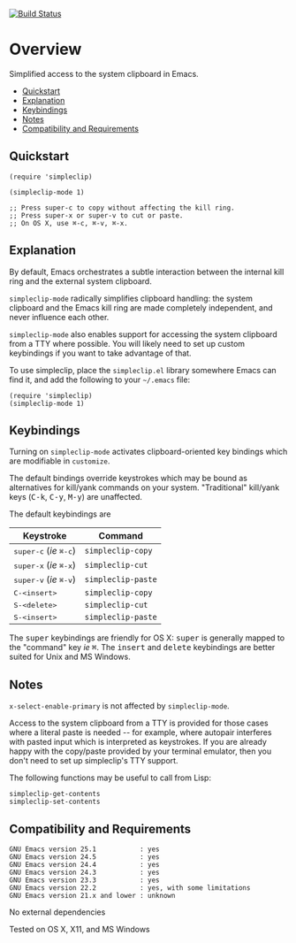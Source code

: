 [![Build Status](https://secure.travis-ci.org/rolandwalker/simpleclip.png?branch=master)](http://travis-ci.org/rolandwalker/simpleclip)

# Overview

Simplified access to the system clipboard in Emacs.

 * [Quickstart](#quickstart)
 * [Explanation](#explanation)
 * [Keybindings](#keybindings)
 * [Notes](#notes)
 * [Compatibility and Requirements](#compatibility-and-requirements)

## Quickstart

```elisp
(require 'simpleclip)
 
(simpleclip-mode 1)
 
;; Press super-c to copy without affecting the kill ring.
;; Press super-x or super-v to cut or paste.
;; On OS X, use ⌘-c, ⌘-v, ⌘-x.
```

## Explanation

By default, Emacs orchestrates a subtle interaction between the
internal kill ring and the external system clipboard.

`simpleclip-mode` radically simplifies clipboard handling: the
system clipboard and the Emacs kill ring are made completely
independent, and never influence each other.

`simpleclip-mode` also enables support for accessing the system
clipboard from a TTY where possible.  You will likely need to
set up custom keybindings if you want to take advantage of that.

To use simpleclip, place the `simpleclip.el` library somewhere
Emacs can find it, and add the following to your `~/.emacs` file:

```elisp
(require 'simpleclip)
(simpleclip-mode 1)
```

## Keybindings

Turning on `simpleclip-mode` activates clipboard-oriented key
bindings which are modifiable in `customize`.

The default bindings override keystrokes which may be bound as
alternatives for kill/yank commands on your system.  "Traditional"
kill/yank keys (<kbd>C-k</kbd>, <kbd>C-y</kbd>, <kbd>M-y</kbd>) are unaffected.

The default keybindings are

Keystroke                                 | Command
------------------------------------------|--------------------------------
<kbd>super-c</kbd> (*ie* <kbd>⌘-c</kbd>)  | `simpleclip-copy`
<kbd>super-x</kbd> (*ie* <kbd>⌘-x</kbd>)  | `simpleclip-cut`
<kbd>super-v</kbd> (*ie* <kbd>⌘-v</kbd>)  | `simpleclip-paste`
<kbd>C-&lt;insert&gt;</kbd>               | `simpleclip-copy`
<kbd>S-&lt;delete&gt;</kbd>               | `simpleclip-cut`
<kbd>S-&lt;insert&gt;</kbd>               | `simpleclip-paste`

The <kbd>super</kbd> keybindings are friendly for OS X: <kbd>super</kbd> is
generally mapped to the "command" key *ie* <kbd>⌘</kbd>.  The <kbd>insert</kbd>
and <kbd>delete</kbd> keybindings are better suited for Unix and MS Windows.

## Notes

`x-select-enable-primary` is not affected by `simpleclip-mode`.

Access to the system clipboard from a TTY is provided for those
cases where a literal paste is needed -- for example, where
autopair interferes with pasted input which is interpreted as
keystrokes.  If you are already happy with the copy/paste provided
by your terminal emulator, then you don't need to set up
simpleclip's TTY support.

The following functions may be useful to call from Lisp:

	simpleclip-get-contents
	simpleclip-set-contents

## Compatibility and Requirements

	GNU Emacs version 25.1           : yes
	GNU Emacs version 24.5           : yes
	GNU Emacs version 24.4           : yes
	GNU Emacs version 24.3           : yes
	GNU Emacs version 23.3           : yes
	GNU Emacs version 22.2           : yes, with some limitations
	GNU Emacs version 21.x and lower : unknown

No external dependencies

Tested on OS X, X11, and MS Windows
